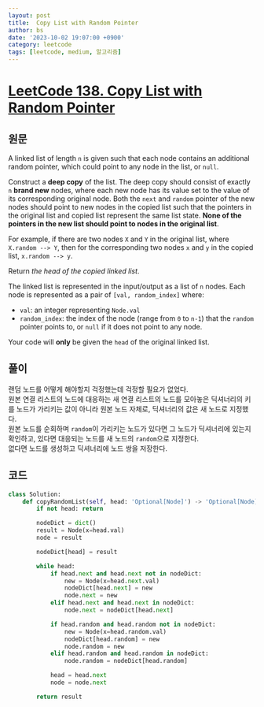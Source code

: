 ```yaml
---
layout: post
title:  Copy List with Random Pointer
author: bs
date: '2023-10-02 19:07:00 +0900'
category: leetcode
tags: [leetcode, medium, 알고리즘]
---
```


# [LeetCode 138. Copy List with Random Pointer](https://leetcode.com/problems/copy-list-with-random-pointer/)

## 원문
A linked list of length `n` is given such that each node contains an additional random pointer, which could point to any node in the list, or `null`.

Construct a **deep copy** of the list. The deep copy should consist of exactly `n` **brand new** nodes, where each new node has its value set to the value of its corresponding original node. Both the `next` and `random` pointer of the new nodes should point to new nodes in the copied list such that the pointers in the original list and copied list represent the same list state. **None of the pointers in the new list should point to nodes in the original list**.

For example, if there are two nodes `X` and `Y` in the original list, where `X.random --> Y`, then for the corresponding two nodes `x` and `y` in the copied list, `x.random --> y`.

Return *the head of the copied linked list*.

The linked list is represented in the input/output as a list of `n` nodes. Each node is represented as a pair of `[val, random_index]` where:

- `val`: an integer representing `Node.val`
- `random_index`: the index of the node (range from `0` to `n-1`) that the `random` pointer points to, or `null` if it does not point to any node.

Your code will **only** be given the `head` of the original linked list.

## 풀이
랜덤 노드를 어떻게 해야할지 걱정했는데 걱정할 필요가 없었다.<br>
원본 연결 리스트의 노드에 대응하는 새 연결 리스트의 노드를 모아놓은 딕셔너리의 키를 노드가 가리키는 값이 아니라 원본 노드 자체로, 딕셔너리의 값은 새 노드로 지정했다.<br>
원본 노드를 순회하며 `random`이 가리키는 노드가 있다면 그 노드가 딕셔너리에 있는지 확인하고, 있다면 대응되는 노드를 새 노드의 `random`으로 지정한다.<br>
없다면 노드를 생성하고 딕셔너리에 노드 쌍을 저장한다.

## 코드
```python
class Solution:
    def copyRandomList(self, head: 'Optional[Node]') -> 'Optional[Node]':
        if not head: return

        nodeDict = dict()
        result = Node(x=head.val)
        node = result

        nodeDict[head] = result

        while head:
            if head.next and head.next not in nodeDict:
                new = Node(x=head.next.val)
                nodeDict[head.next] = new
                node.next = new
            elif head.next and head.next in nodeDict:
                node.next = nodeDict[head.next]

            if head.random and head.random not in nodeDict:
                new = Node(x=head.random.val)
                nodeDict[head.random] = new
                node.random = new
            elif head.random and head.random in nodeDict:
                node.random = nodeDict[head.random]

            head = head.next
            node = node.next

        return result
```